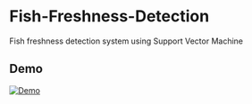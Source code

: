 # Fish-Freshness-Detection
Fish freshness detection system using Support Vector Machine

## Demo
[![Demo](https://www.herokucdn.com/deploy/button.svg)](https://fish-freshness-detection.herokuapp.com/)
